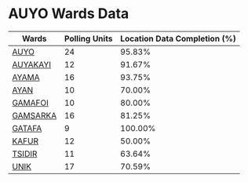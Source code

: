 
# AUYO Wards Data

| Wards | Polling Units | Location Data Completion (%) |
| ---- | ----- | ------- |
| [AUYO](./wards/3657-auyo) | 24 | 95.83% |
| [AUYAKAYI](./wards/3658-auyakayi) | 12 | 91.67% |
| [AYAMA](./wards/3659-ayama) | 16 | 93.75% |
| [AYAN](./wards/3660-ayan) | 10 | 70.00% |
| [GAMAFOI](./wards/3661-gamafoi) | 10 | 80.00% |
| [GAMSARKA](./wards/3662-gamsarka) | 16 | 81.25% |
| [GATAFA](./wards/3663-gatafa) | 9 | 100.00% |
| [KAFUR](./wards/3664-kafur) | 12 | 50.00% |
| [TSIDIR](./wards/3665-tsidir) | 11 | 63.64% |
| [UNIK](./wards/3666-unik) | 17 | 70.59% |




